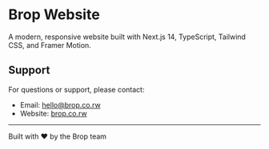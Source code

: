 # Brop Website

A modern, responsive website built with Next.js 14, TypeScript, Tailwind CSS, and Framer Motion. 

##  Support

For questions or support, please contact:
- Email: hello@brop.co.rw
- Website: [brop.co.rw](https://brop.co.rw)

---

Built with ❤️ by the Brop team
